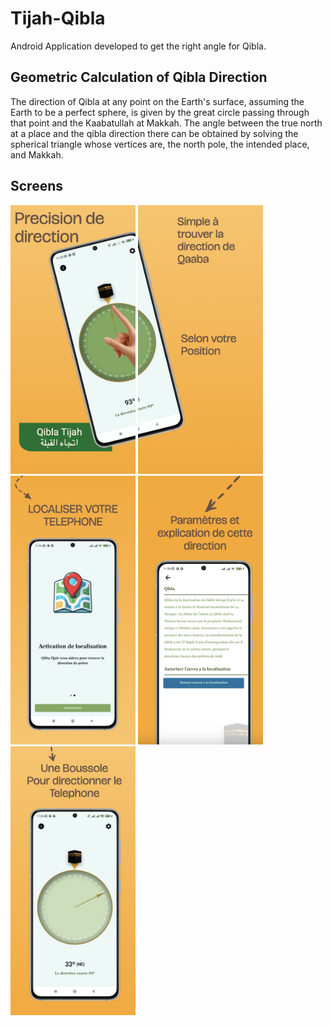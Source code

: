 # Tijah-Qibla

Android Application developed to get the right angle for Qibla.

## Geometric Calculation of Qibla Direction

The direction of Qibla at any point on the Earth's surface, assuming the Earth to be a perfect sphere, is given by the great circle passing through that point and the Kaabatullah at Makkah.
The angle between the true north at a place and the qibla direction there can be obtained by solving the spherical triangle whose vertices are, the north pole, the intended place, and Makkah.

## Screens

<div>
  <img src="/demo/Screenshot_1.png" width="200" height="430"/>
  <img src="/demo/Screenshot_2.png" width="200" height="430"/>
</div>

<div>
  <img src="/demo/Screenshot_3.png" width="200" height="430"/>
  <img src="/demo/Screenshot_4.png" width="200" height="430"/>
  <img src="/demo/Screenshot_5.png" width="200" height="430"/>
</div>
